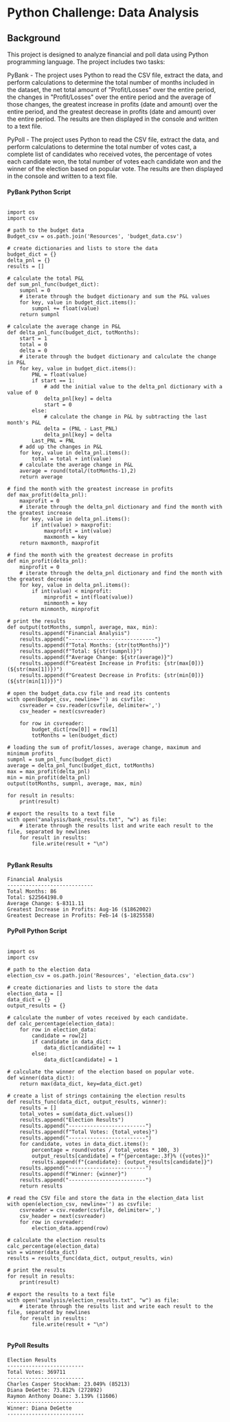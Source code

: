 # Python Challenge: Data Analysis

## Background

This project is designed to analyze financial and poll data using Python programming language. The project includes two tasks:

PyBank - The project uses Python to read the CSV file, extract the data, and perform calculations to determine the total number of months included in the dataset, the net total amount of "Profit/Losses" over the entire period, the changes in "Profit/Losses" over the entire period and the average of those changes, the greatest increase in profits (date and amount) over the entire period, and the greatest decrease in profits (date and amount) over the entire period. The results are then displayed in the console and written to a text file.

PyPoll - The project uses Python to read the CSV file, extract the data, and perform calculations to determine the total number of votes cast, a complete list of candidates who received votes, the percentage of votes each candidate won, the total number of votes each candidate won and the winner of the election based on popular vote. The results are then displayed in the console and written to a text file.

#### PyBank Python Script 

```

import os
import csv

# path to the budget data
Budget_csv = os.path.join('Resources', 'budget_data.csv')

# create dictionaries and lists to store the data
budget_dict = {}
delta_pnl = {}
results = []

# calculate the total P&L
def sum_pnl_func(budget_dict):
    sumpnl = 0
    # iterate through the budget dictionary and sum the P&L values
    for key, value in budget_dict.items():
        sumpnl += float(value)
    return sumpnl

# calculate the average change in P&L
def delta_pnl_func(budget_dict, totMonths):
    start = 1
    total = 0
    delta = 0
    # iterate through the budget dictionary and calculate the change in P&L
    for key, value in budget_dict.items():
        PNL = float(value)
        if start == 1:
            # add the initial value to the delta_pnl dictionary with a value of 0 
            delta_pnl[key] = delta
            start = 0            
        else:
            # calculate the change in P&L by subtracting the last month's P&L
            delta = (PNL - Last_PNL)
            delta_pnl[key] = delta
        Last_PNL = PNL
    # add up the changes in P&L
    for key, value in delta_pnl.items():
        total = total + int(value)
    # calculate the average change in P&L
    average = round(total/(totMonths-1),2)
    return average

# find the month with the greatest increase in profits
def max_profit(delta_pnl):
    maxprofit = 0
    # iterate through the delta_pnl dictionary and find the month with the greatest increase
    for key, value in delta_pnl.items():
        if int(value) > maxprofit:
            maxprofit = int(value)
            maxmonth = key
    return maxmonth, maxprofit

# find the month with the greatest decrease in profits
def min_profit(delta_pnl):
    minprofit = 0
    # iterate through the delta_pnl dictionary and find the month with the greatest decrease
    for key, value in delta_pnl.items():
        if int(value) < minprofit:
            minprofit = int(float(value))
            minmonth = key
    return minmonth, minprofit

# print the results
def output(totMonths, sumpnl, average, max, min):
    results.append("Financial Analysis")
    results.append("----------------------------")
    results.append(f"Total Months: {str(totMonths)}")
    results.append(f"Total: ${str(sumpnl)}")
    results.append(f"Average Change: ${str(average)}")
    results.append(f"Greatest Increase in Profits: {str(max[0])} (${str(max[1])})")
    results.append(f"Greatest Decrease in Profits: {str(min[0])} (${str(min[1])})")

# open the budget_data.csv file and read its contents
with open(Budget_csv, newline='') as csvfile:
    csvreader = csv.reader(csvfile, delimiter=',')
    csv_header = next(csvreader)

    for row in csvreader:
        budget_dict[row[0]] = row[1]
        totMonths = len(budget_dict)

# loading the sum of profit/losses, average change, maximum and minimum profits
sumpnl = sum_pnl_func(budget_dict)
average = delta_pnl_func(budget_dict, totMonths)
max = max_profit(delta_pnl)
min = min_profit(delta_pnl)
output(totMonths, sumpnl, average, max, min)

for result in results:
    print(result)

# export the results to a text file
with open("analysis/bank_results.txt", "w") as file:
    # iterate through the results list and write each result to the file, separated by newlines
    for result in results:
        file.write(result + "\n")
       
```

#### PyBank Results

```
Financial Analysis
----------------------------
Total Months: 86
Total: $22564198.0
Average Change: $-8311.11
Greatest Increase in Profits: Aug-16 ($1862002)
Greatest Decrease in Profits: Feb-14 ($-1825558)
```

#### PyPoll Python Script 

```

import os
import csv

# path to the election data
election_csv = os.path.join('Resources', 'election_data.csv')

# create dictionaries and lists to store the data
election_data = []
data_dict = {}
output_results = {}

# calculate the number of votes received by each candidate.
def calc_percentage(election_data):
    for row in election_data:
        candidate = row[2]
        if candidate in data_dict:
            data_dict[candidate] += 1
        else:
            data_dict[candidate] = 1

# calculate the winner of the election based on popular vote.
def winner(data_dict):
    return max(data_dict, key=data_dict.get)

# create a list of strings containing the election results
def results_func(data_dict, output_results, winner):
    results = []
    total_votes = sum(data_dict.values())
    results.append("Election Results")
    results.append("-------------------------")
    results.append(f"Total Votes: {total_votes}")
    results.append("-------------------------")
    for candidate, votes in data_dict.items():
        percentage = round(votes / total_votes * 100, 3)
        output_results[candidate] = f"{percentage:.3f}% ({votes})"
        results.append(f"{candidate}: {output_results[candidate]}")
    results.append("-------------------------")
    results.append(f"Winner: {winner}")
    results.append("-------------------------")
    return results

# read the CSV file and store the data in the election_data list
with open(election_csv, newline='') as csvfile:
    csvreader = csv.reader(csvfile, delimiter=',')
    csv_header = next(csvreader)
    for row in csvreader:
        election_data.append(row)

# calculate the election results
calc_percentage(election_data)
win = winner(data_dict)
results = results_func(data_dict, output_results, win)

# print the results
for result in results:
    print(result)

# export the results to a text file
with open("analysis/election_results.txt", "w") as file:
    # iterate through the results list and write each result to the file, separated by newlines
    for result in results:
        file.write(result + "\n")
        
```
#### PyPoll Results

```
Election Results
-------------------------
Total Votes: 369711
-------------------------
Charles Casper Stockham: 23.049% (85213)
Diana DeGette: 73.812% (272892)
Raymon Anthony Doane: 3.139% (11606)
-------------------------
Winner: Diana DeGette
-------------------------
```
